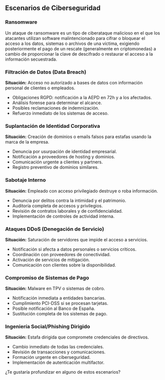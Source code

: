 ##  Escenarios de Ciberseguridad
### Ransomware

Un ataque de ransomware es un tipo de ciberataque malicioso en el que los atacantes utilizan software malintencionado para cifrar o bloquear el acceso a los datos, sistemas o archivos de una víctima, exigiendo posteriormente el pago de un rescate (generalmente en criptomonedas) a cambio de proporcionar la clave de descifrado o restaurar el acceso a la información secuestrada.

### Filtración de Datos (Data Breach)
**Situación:** Acceso no autorizado a bases de datos con información personal de clientes o empleados.
- Obligaciones RGPD: notificación a la AEPD en 72h y a los afectados.
- Análisis forense para determinar el alcance.
- Posibles reclamaciones de indemnización.
- Refuerzo inmediato de los sistemas de acceso.

### Suplantación de Identidad Corporativa
**Situación:** Creación de dominios o emails falsos para estafas usando la marca de la empresa.
- Denuncia por usurpación de identidad empresarial.
- Notificación a proveedores de hosting y dominios.
- Comunicación urgente a clientes y partners.
- Registro preventivo de dominios similares.

### Sabotaje Interno
**Situación:** Empleado con acceso privilegiado destruye o roba información.
- Denuncia por delitos contra la intimidad y el patrimonio.
- Auditoría completa de accesos y privilegios.
- Revisión de contratos laborales y de confidencialidad.
- Implementación de controles de actividad interna.

### Ataques DDoS (Denegación de Servicio)
**Situación:** Saturación de servidores que impide el acceso a servicios.
- Notificación si afecta a datos personales o servicios críticos.
- Coordinación con proveedores de conectividad.
- Activación de servicios de mitigación.
- Comunicación con clientes sobre la disponibilidad.

### Compromiso de Sistemas de Pago
**Situación:** Malware en TPV o sistemas de cobro.
- Notificación inmediata a entidades bancarias.
- Cumplimiento PCI-DSS si se procesan tarjetas.
- Posible notificación al Banco de España.
- Sustitución completa de los sistemas de pago.

### Ingeniería Social/Phishing Dirigido
**Situación:** Estafa dirigida que compromete credenciales de directivos.
- Cambio inmediato de todas las credenciales.
- Revisión de transacciones y comunicaciones.
- Formación urgente en ciberseguridad.
- Implementación de autenticación multifactor.

¿Te gustaría profundizar en alguno de estos escenarios?